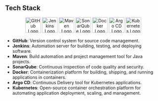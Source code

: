 ## Tech Stack

<p align="center">
  <img src="https://github.githubassets.com/images/modules/logos_page/GitHub-Mark.png" alt="GitHub Logo" width="50" height="50">
  <img src="https://www.jenkins.io/images/logos/jenkins/jenkins.svg" alt="Jenkins Logo" width="50" height="50">
  <img src="https://maven.apache.org/images/maven-logo-black-on-white.png" alt="Maven Logo" width="50" height="50">
  <img src="https://www.sonarqube.org/logos/index/sonarqube-logo.png" alt="SonarQube Logo" width="50" height="50">
  <img src="https://www.docker.com/sites/default/files/d8/2019-07/Moby-logo.png" alt="Docker Logo" width="50" height="50">
  <img src="https://argo-cd.readthedocs.io/en/stable/_images/argo-cd-icon.png" alt="Argo CD Logo" width="50" height="50">
  <img src="https://kubernetes.io/images/kubernetes-horizontal-color.png" alt="Kubernetes Logo" width="50" height="50">
</p>

- **GitHub**: Version control system for source code management.
- **Jenkins**: Automation server for building, testing, and deploying software.
- **Maven**: Build automation and project management tool for Java projects.
- **SonarQube**: Continuous inspection of code quality and security.
- **Docker**: Containerization platform for building, shipping, and running applications in containers.
- **Argo CD**: Continuous Delivery tool for Kubernetes applications.
- **Kubernetes**: Open-source container orchestration platform for automating application deployment, scaling, and management.
